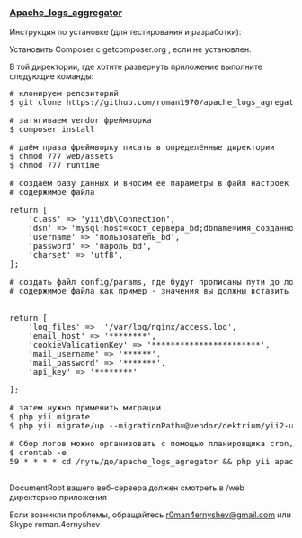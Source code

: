 <h3><a href="https://github.com/roman1970/apache_logs_agregator">Apache_logs_aggregator</a></h3>

<p>Инструкция по установке (для тестирования и разработки):</p>

Установить Composer с  getcomposer.org , если не установлен.

В той директории, где хотите развернуть приложение выполните следующие команды:

<pre>
# клонируем репозиторий
$ git clone https://github.com/roman1970/apache_logs_agregator .

# затягиваем vendor фреймворка
$ composer install

# даём права фреймворку писать в определённые директории
$ chmod 777 web/assets
$ chmod 777 runtime

# создаём базу данных и вносим её параметры в файл настроек config/bd, который также нужно создать
# содержимое файла

return [
    'class' => 'yii\db\Connection',
    'dsn' => 'mysql:host=хост_сервера_bd;dbname=имя_созданной_bd',
    'username' => 'пользователь_bd',
    'password' => 'пароль_bd',
    'charset' => 'utf8',
];

# создать файл config/params, где будут прописаны пути до логов
# содержимое файла как пример - значения вы должны вставить свои


return [
    'log_files' =>  '/var/log/nginx/access.log',
    'email_host' => '********',
    'cookieValidationKey' => '***********************',
    'mail_username' => '******',
    'mail_password' => '*******',
    'api_key' => '********'
  
];

# затем нужно применить миграции
$ php yii migrate
$ php yii migrate/up --migrationPath=@vendor/dektrium/yii2-user/migrations

# Сбор логов можно организовать с помощью планировщика cron, например каждый час
$ crontab -e 
59 * * * * cd /путь/до/apache_logs_agregator && php yii apache-logs/logs-in-bd

</pre>

DocumentRoot вашего веб-сервера должен смотреть в /web директорию приложения

Если возникли проблемы, обращайтесь r0man4ernyshev@gmail.com или Skype roman.4ernyshev


